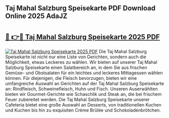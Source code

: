 ## Taj Mahal Salzburg Speisekarte PDF Download Online 2025 AdaJZ

# <h2><a href="http://gcbka3.nevu.top/?p=Taj+Mahal+Salzburg+Speisekarte">🔗 👉🔴 Taj Mahal Salzburg Speisekarte 2025 PDF</a></h2>

[![Taj Mahal Salzburg Speisekarte 2025 PDF](https://i.imgur.com/dBaPXMq.png)](http://gcbka3.nevu.top/?p=Taj+Mahal+Salzburg+Speisekarte)
Die Taj Mahal Salzburg Speisekarte ist nicht nur eine Liste von Gerichten, sondern auch die Möglichkeit, etwas Leckeres zu wählen. Wir bieten auf unserer Taj Mahal Salzburg Speisekarte einen Salatbereich an, in dem Sie aus frischen Gemüse- und Obstsalaten für ein leichtes und leckeres Mittagessen wählen können. Für diejenigen, die Fleisch bevorzugen, bieten wir eine umfangreiche Auswahl an Gerichten auf der Taj Mahal Salzburg Speisekarte an: Rindfleisch, Schweinefleisch, Huhn und Fisch. Unseren Auserwählten bieten wir Gourmet-Gerichte wie Schaschlik und Steak an, die bei frischem Feuer zubereitet werden. Die Taj Mahal Salzburg Speisekarte unserer Cafeteria bietet eine große Auswahl an Desserts, von traditionellen Kuchen und Kuchen bis hin zu exquisiten Crème Brûlée und Schokoladenbrötchen.
